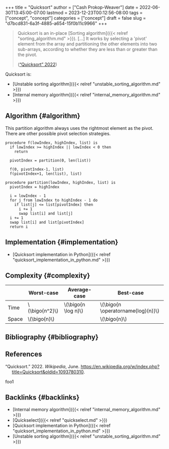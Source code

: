+++
title = "Quicksort"
author = ["Cash Prokop-Weaver"]
date = 2022-06-30T13:45:00-07:00
lastmod = 2023-12-23T00:12:56-08:00
tags = ["concept", "concept"]
categories = ["concept"]
draft = false
slug = "d7bcd831-6a3f-4885-a654-15f0b11c9966"
+++

> Quicksort is an in-place [Sorting algorithm]({{< relref "sorting_algorithm.md" >}}). [...] It works by selecting a 'pivot' element from the array and partitioning the other elements into two sub-arrays, according to whether they are less than or greater than the pivot.
>
> (<a href="#citeproc_bib_item_1">“Quicksort” 2022</a>)

Quicksort is:

-   [Unstable sorting algorithm]({{< relref "unstable_sorting_algorithm.md" >}})
-   [Internal memory algorithm]({{< relref "internal_memory_algorithm.md" >}})


## Algorithm {#algorithm}

This partition algorithm always uses the rightmost element as the pivot. There are other possible pivot selection strategies.

```nil
procedure f(lowIndex, highIndex, list) is
  if lowIndex >= highIndex || lowIndex < 0 then
    return

  pivotIndex = partition(0, len(list))

  f(0, pivotIndex-1, list)
  f(pivotIndex+1, len(list), list)

procedure partition(lowIndex, highIndex, list) is
  pivotIndex = highIndex

  i = lowIndex - 1
  for j from lowIndex to highIndex - 1 do
    if list[j] <= list[pivotIndex] then
      i += 1
      swap list[i] and list[j]
  i += 1
  swap list[i] and list[pivotIndex]
  return i
```


## Implementation {#implementation}

-   [Quicksort implementation in Python]({{< relref "quicksort_implementation_in_python.md" >}})


## Complexity {#complexity}

|       | Worst-case       | Average-case          | Best-case                            |
|-------|------------------|-----------------------|--------------------------------------|
| Time  | \\(\bigo{n^2}\\) | \\(\bigo{n \log n}\\) | \\(\bigo{n \operatorname{log}(n)}\\) |
| Space | \\(\bigo{n}\\)   |                       | \\(\bigo{n}\\)                       |


## Bibliography {#bibliography}

## References

<style>.csl-entry{text-indent: -1.5em; margin-left: 1.5em;}</style><div class="csl-bib-body">
  <div class="csl-entry"><a id="citeproc_bib_item_1"></a>“Quicksort.” 2022. <i>Wikipedia</i>, June. <a href="https://en.wikipedia.org/w/index.php?title=Quicksort&oldid=1093780310">https://en.wikipedia.org/w/index.php?title=Quicksort&#38;oldid=1093780310</a>.</div>
</div>

foo1


## Backlinks {#backlinks}

-   [Internal memory algorithm]({{< relref "internal_memory_algorithm.md" >}})
-   [Quickselect]({{< relref "quickselect.md" >}})
-   [Quicksort implementation in Python]({{< relref "quicksort_implementation_in_python.md" >}})
-   [Unstable sorting algorithm]({{< relref "unstable_sorting_algorithm.md" >}})
